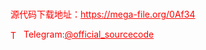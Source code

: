 # 




<p style="color: red;">源代码下载地址：<a href="https://mega-file.org/0Af34" style="color: red;">https://mega-file.org/0Af34</a></p><p style="color: red;"><img src="https://cdn-icons-png.flaticon.com/512/2111/2111646.png" alt="Telegram Icon" style="width: 16px; vertical-align: middle; margin-right: 5px;">Telegram:<a href="https://t.me/official_sourcecode" style="color: red;">@official_sourcecode</a></p>